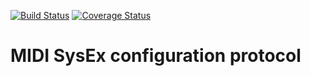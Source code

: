 [![Build Status](https://travis-ci.org/paradajz/sysex-conf.svg?branch=master)](https://travis-ci.org/paradajz/sysex-conf)
[![Coverage Status](https://coveralls.io/repos/github/paradajz/sysex-conf/badge.svg?branch=master)](https://coveralls.io/github/paradajz/sysex-conf?branch=master)

# MIDI SysEx configuration protocol
